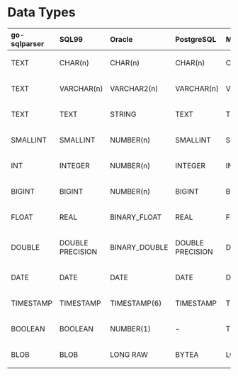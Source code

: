# Data Types

<table style="width:100%;">
<colgroup>
<col style="width: 16%" />
<col style="width: 16%" />
<col style="width: 16%" />
<col style="width: 16%" />
<col style="width: 16%" />
<col style="width: 16%" />
</colgroup>
<thead>
<tr class="header">
<th style="text-align: left;">go-sqlparser</th>
<th style="text-align: left;">SQL99</th>
<th style="text-align: left;">Oracle</th>
<th style="text-align: left;">PostgreSQL</th>
<th style="text-align: left;">MySQL</th>
<th style="text-align: left;">SQLite</th>
</tr>
</thead>
<tbody>
<tr class="odd">
<td style="text-align: left;"><p>TEXT</p></td>
<td style="text-align: left;"><p>CHAR(n)</p></td>
<td style="text-align: left;"><p>CHAR(n)</p></td>
<td style="text-align: left;"><p>CHAR(n)</p></td>
<td style="text-align: left;"><p>CHAR(n)</p></td>
<td style="text-align: left;"><p>CHAR(n)</p></td>
</tr>
<tr class="even">
<td style="text-align: left;"><p>TEXT</p></td>
<td style="text-align: left;"><p>VARCHAR(n)</p></td>
<td style="text-align: left;"><p>VARCHAR2(n)</p></td>
<td style="text-align: left;"><p>VARCHAR(n)</p></td>
<td style="text-align: left;"><p>VARCHAR(n)</p></td>
<td style="text-align: left;"><p>VARCHAR(n)</p></td>
</tr>
<tr class="odd">
<td style="text-align: left;"><p>TEXT</p></td>
<td style="text-align: left;"><p>TEXT</p></td>
<td style="text-align: left;"><p>STRING</p></td>
<td style="text-align: left;"><p>TEXT</p></td>
<td style="text-align: left;"><p>TEXT</p></td>
<td style="text-align: left;"><p>TEXT</p></td>
</tr>
<tr class="even">
<td style="text-align: left;"><p>SMALLINT</p></td>
<td style="text-align: left;"><p>SMALLINT</p></td>
<td style="text-align: left;"><p>NUMBER(n)</p></td>
<td style="text-align: left;"><p>SMALLINT</p></td>
<td style="text-align: left;"><p>SMALLINT</p></td>
<td style="text-align: left;"><p>INTEGER</p></td>
</tr>
<tr class="odd">
<td style="text-align: left;"><p>INT</p></td>
<td style="text-align: left;"><p>INTEGER</p></td>
<td style="text-align: left;"><p>NUMBER(n)</p></td>
<td style="text-align: left;"><p>INTEGER</p></td>
<td style="text-align: left;"><p>INT</p></td>
<td style="text-align: left;"><p>INTEGER</p></td>
</tr>
<tr class="even">
<td style="text-align: left;"><p>BIGINT</p></td>
<td style="text-align: left;"><p>BIGINT</p></td>
<td style="text-align: left;"><p>NUMBER(n)</p></td>
<td style="text-align: left;"><p>BIGINT</p></td>
<td style="text-align: left;"><p>BIGINT</p></td>
<td style="text-align: left;"><p>INTEGER</p></td>
</tr>
<tr class="odd">
<td style="text-align: left;"><p>FLOAT</p></td>
<td style="text-align: left;"><p>REAL</p></td>
<td style="text-align: left;"><p>BINARY_FLOAT</p></td>
<td style="text-align: left;"><p>REAL</p></td>
<td style="text-align: left;"><p>FLOAT</p></td>
<td style="text-align: left;"><p>REAL</p></td>
</tr>
<tr class="even">
<td style="text-align: left;"><p>DOUBLE</p></td>
<td style="text-align: left;"><p>DOUBLE PRECISION</p></td>
<td style="text-align: left;"><p>BINARY_DOUBLE</p></td>
<td style="text-align: left;"><p>DOUBLE PRECISION</p></td>
<td style="text-align: left;"><p>DOUBLE</p></td>
<td style="text-align: left;"><p>REAL</p></td>
</tr>
<tr class="odd">
<td style="text-align: left;"><p>DATE</p></td>
<td style="text-align: left;"><p>DATE</p></td>
<td style="text-align: left;"><p>DATE</p></td>
<td style="text-align: left;"><p>DATE</p></td>
<td style="text-align: left;"><p>DATE</p></td>
<td style="text-align: left;"><p>DATE</p></td>
</tr>
<tr class="even">
<td style="text-align: left;"><p>TIMESTAMP</p></td>
<td style="text-align: left;"><p>TIMESTAMP</p></td>
<td style="text-align: left;"><p>TIMESTAMP(6)</p></td>
<td style="text-align: left;"><p>TIMESTAMP</p></td>
<td style="text-align: left;"><p>TIMESTAMP</p></td>
<td style="text-align: left;"><p>TIMESTAMP</p></td>
</tr>
<tr class="odd">
<td style="text-align: left;"><p>BOOLEAN</p></td>
<td style="text-align: left;"><p>BOOLEAN</p></td>
<td style="text-align: left;"><p>NUMBER(1)</p></td>
<td style="text-align: left;"><p>-</p></td>
<td style="text-align: left;"><p>TINYINT</p></td>
<td style="text-align: left;"><p>NUMERIC(1)</p></td>
</tr>
<tr class="even">
<td style="text-align: left;"><p>BLOB</p></td>
<td style="text-align: left;"><p>BLOB</p></td>
<td style="text-align: left;"><p>LONG RAW</p></td>
<td style="text-align: left;"><p>BYTEA</p></td>
<td style="text-align: left;"><p>LONGBLOB</p></td>
<td style="text-align: left;"><p>BLOB</p></td>
</tr>
</tbody>
</table>

